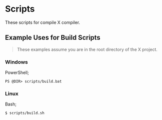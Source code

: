 # Scripts

These scripts for compile X compiler.

## Example Uses for Build Scripts

> These examples assume you are in the root directory of the X project.

### Windows

PowerShell;
```
PS @DIR> scripts/build.bat
```

### Linux

Bash;
```
$ scripts/build.sh
```
